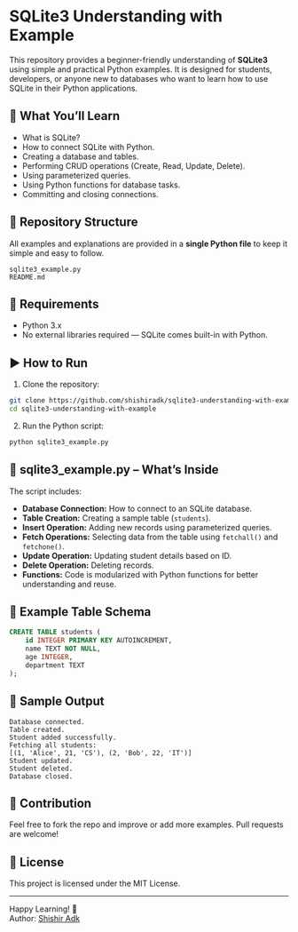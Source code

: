 # SQLite3 Understanding with Example

This repository provides a beginner-friendly understanding of **SQLite3** using simple and practical Python examples. It is designed for students, developers, or anyone new to databases who want to learn how to use SQLite in their Python applications.

## 🧠 What You’ll Learn

- What is SQLite?
- How to connect SQLite with Python.
- Creating a database and tables.
- Performing CRUD operations (Create, Read, Update, Delete).
- Using parameterized queries.
- Using Python functions for database tasks.
- Committing and closing connections.

## 📂 Repository Structure

All examples and explanations are provided in a **single Python file** to keep it simple and easy to follow.

```
sqlite3_example.py
README.md
```

## 🔧 Requirements

- Python 3.x  
- No external libraries required — SQLite comes built-in with Python.

## ▶️ How to Run

1. Clone the repository:

```bash
git clone https://github.com/shishiradk/sqlite3-understanding-with-example.git
cd sqlite3-understanding-with-example
```

2. Run the Python script:

```bash
python sqlite3_example.py
```

## 📘 sqlite3_example.py – What’s Inside

The script includes:

- **Database Connection:** How to connect to an SQLite database.
- **Table Creation:** Creating a sample table (`students`).
- **Insert Operation:** Adding new records using parameterized queries.
- **Fetch Operations:** Selecting data from the table using `fetchall()` and `fetchone()`.
- **Update Operation:** Updating student details based on ID.
- **Delete Operation:** Deleting records.
- **Functions:** Code is modularized with Python functions for better understanding and reuse.

## 📝 Example Table Schema

```sql
CREATE TABLE students (
    id INTEGER PRIMARY KEY AUTOINCREMENT,
    name TEXT NOT NULL,
    age INTEGER,
    department TEXT
);
```

## 📸 Sample Output

```text
Database connected.
Table created.
Student added successfully.
Fetching all students:
[(1, 'Alice', 21, 'CS'), (2, 'Bob', 22, 'IT')]
Student updated.
Student deleted.
Database closed.
```

## 🙌 Contribution

Feel free to fork the repo and improve or add more examples. Pull requests are welcome!

## 📄 License

This project is licensed under the MIT License.

---

Happy Learning! 🚀  
Author: [Shishir Adk](https://github.com/shishiradk)
